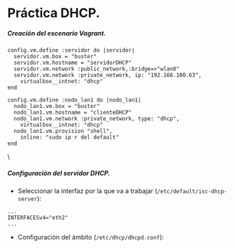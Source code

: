# Práctica DHCP.

##### Creación del escenario Vagrant.
~~~
config.vm.define :servidor do |servidor|
  servidor.vm.box = "buster"
  servidor.vm.hostname = "servidorDHCP"
  servidor.vm.network :public_network,:bridge=>"wlan0"
  servidor.vm.network :private_network, ip: "192.168.100.63",
    virtualbox__intnet: "dhcp"
end

config.vm.define :nodo_lan1 do |nodo_lan1|
  nodo_lan1.vm.box = "buster"
  nodo_lan1.vm.hostname = "clienteDHCP"
  nodo_lan1.vm.network :private_network, type: "dhcp",
    virtualbox__intnet: "dhcp"
  nodo_lan1.vm.provision "shell",
    inline: "sudo ip r del default"  
end
~~~
 \

##### Configuración del servidor DHCP.
- Seleccionar la interfaz por la que va a trabajar (`/etc/default/isc-dhcp-server`):
~~~
...
INTERFACESv4="eth2"
...
~~~

- Configuración del ámbito (`/etc/dhcp/dhcpd.conf`):